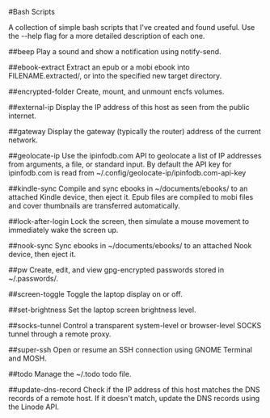 #Bash Scripts

A collection of simple bash scripts that I've created and found useful.  Use the --help flag for a more detailed description of each one.

##beep
Play a sound and show a notification using notify-send.

##ebook-extract
Extract an epub or a mobi ebook into FILENAME.extracted/, or into the specified new target directory.

##encrypted-folder
Create, mount, and unmount encfs volumes.

##external-ip
Display the IP address of this host as seen from the public internet.

##gateway
Display the gateway (typically the router) address of the current network.

##geolocate-ip
Use the ipinfodb.com API to geolocate a list of IP addresses from arguments, a file, or standard input.  By default the API key for ipinfodb.com is read from ~/.config/geolocate-ip/ipinfodb.com-api-key

##kindle-sync
Compile and sync ebooks in ~/documents/ebooks/ to an attached Kindle device, then eject it.  Epub files are compiled to mobi files and cover thumbnails are transferred automatically.

##lock-after-login
Lock the screen, then simulate a mouse movement to immediately wake the screen up.

##nook-sync
Sync ebooks in ~/documents/ebooks/ to an attached Nook device, then eject it.

##pw
Create, edit, and view gpg-encrypted passwords stored in ~/.passwords/.

##screen-toggle
Toggle the laptop display on or off.

##set-brightness
Set the laptop screen brightness level.

##socks-tunnel
Control a transparent system-level or browser-level SOCKS tunnel through a remote proxy.

##super-ssh
Open or resume an SSH connection using GNOME Terminal and MOSH.

##todo
Manage the ~/.todo todo file.

##update-dns-record
Check if the IP address of this host matches the DNS records of a remote host.  If it doesn't match, update the DNS records using the Linode API.
